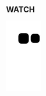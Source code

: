 ## WATCH 
![snake gif](https://github.com/Robot4/tic-tac-toe.c/blob/output/github-contribution-grid-snake.svg)
